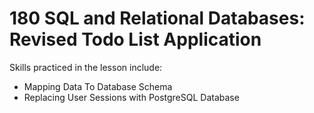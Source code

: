 # 180 SQL and Relational Databases: Revised Todo List Application

Skills practiced in the lesson include:
* Mapping Data To Database Schema
* Replacing User Sessions with PostgreSQL Database 
